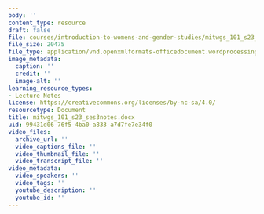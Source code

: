 ```yaml
---
body: ''
content_type: resource
draft: false
file: courses/introduction-to-womens-and-gender-studies/mitwgs_101_s23_ses3notes.docx
file_size: 20475
file_type: application/vnd.openxmlformats-officedocument.wordprocessingml.document
image_metadata:
  caption: ''
  credit: ''
  image-alt: ''
learning_resource_types:
- Lecture Notes
license: https://creativecommons.org/licenses/by-nc-sa/4.0/
resourcetype: Document
title: mitwgs_101_s23_ses3notes.docx
uid: 99431d06-76f5-4ba0-a833-a7d7fe7e34f0
video_files:
  archive_url: ''
  video_captions_file: ''
  video_thumbnail_file: ''
  video_transcript_file: ''
video_metadata:
  video_speakers: ''
  video_tags: ''
  youtube_description: ''
  youtube_id: ''
---
```

